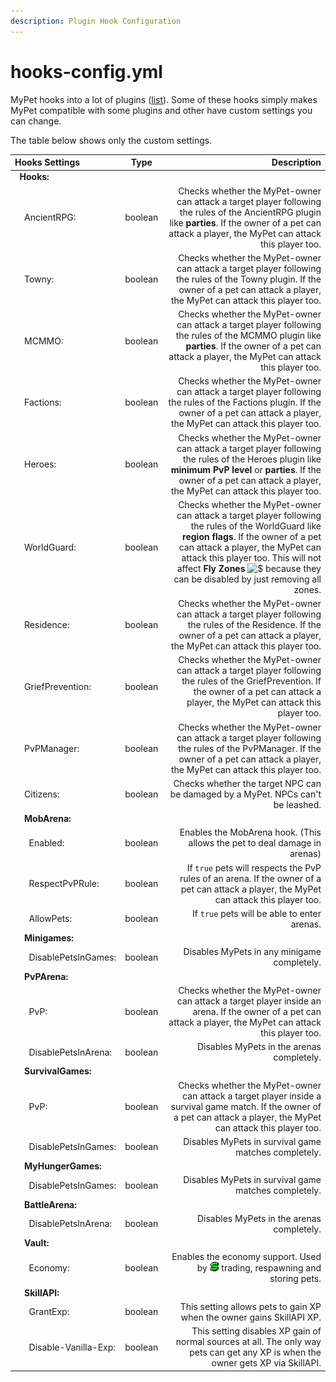 ```yaml
---
description: Plugin Hook Configuration
---
```


# hooks-config.yml

MyPet hooks into a lot of plugins \([list](../../hooks/)\). Some of these hooks simply makes MyPet compatible with some plugins and other have custom settings you can change.

The table below shows only the custom settings.

| **Hooks Settings** | Type | Description |
| :--- | :---: | ---: |
|   **Hooks:** |  |  |
|     AncientRPG: | boolean | Checks whether the MyPet-owner can attack a target player following the rules of the AncientRPG plugin like **parties**. If the owner of a pet can attack a player, the MyPet can attack this player too. |
|     Towny: | boolean | Checks whether the MyPet-owner can attack a target player following the rules of the Towny plugin. If the owner of a pet can attack a player, the MyPet can attack this player too. |
|     MCMMO: | boolean | Checks whether the MyPet-owner can attack a target player following the rules of the MCMMO plugin like **parties**. If the owner of a pet can attack a player, the MyPet can attack this player too. |
|     Factions: | boolean | Checks whether the MyPet-owner can attack a target player following the rules of the Factions plugin. If the owner of a pet can attack a player, the MyPet can attack this player too. |
|     Heroes: | boolean | Checks whether the MyPet-owner can attack a target player following the rules of the Heroes plugin like **minimum PvP level** or **parties**. If the owner of a pet can attack a player, the MyPet can attack this player too. |
|     WorldGuard: | boolean | Checks whether the MyPet-owner can attack a target player following the rules of the WorldGuard like **region flags**. If the owner of a pet can attack a player, the MyPet can attack this player too. This will not affect **Fly Zones** ![$](https://github.com/xXKeyleXx/MyPet-Wiki/tree/07680434e1278c970819d5e9518888598106688b/wiki/images/premium.gif) because they can be disabled by just removing all zones. |
|     Residence: | boolean | Checks whether the MyPet-owner can attack a target player following the rules of the Residence. If the owner of a pet can attack a player, the MyPet can attack this player too. |
|     GriefPrevention: | boolean | Checks whether the MyPet-owner can attack a target player following the rules of the GriefPrevention. If the owner of a pet can attack a player, the MyPet can attack this player too. |
|     PvPManager: | boolean | Checks whether the MyPet-owner can attack a target player following the rules of the PvPManager. If the owner of a pet can attack a player, the MyPet can attack this player too. |
|     Citizens: | boolean | Checks whether the target NPC can be damaged by a MyPet. NPCs can't be leashed. |
|     **MobArena:** |  |  |
|       Enabled: | boolean | Enables the MobArena hook. \(This allows the pet to deal damage in arenas\) |
|       RespectPvPRule: | boolean | If `true` pets will respects the PvP rules of an arena. If the owner of a pet can attack a player, the MyPet can attack this player too. |
|       AllowPets: | boolean | If `true` pets will be able to enter arenas. |
|     **Minigames:** |  |  |
|       DisablePetsInGames: | boolean | Disables MyPets in any minigame completely. |
|     **PvPArena:** |  |  |
|       PvP: | boolean | Checks whether the MyPet-owner can attack a target player inside an arena. If the owner of a pet can attack a player, the MyPet can attack this player too. |
|       DisablePetsInArena: | boolean | Disables MyPets in the arenas completely. |
|     **SurvivalGames:** |  |  |
|       PvP: | boolean | Checks whether the MyPet-owner can attack a target player inside a survival game match. If the owner of a pet can attack a player, the MyPet can attack this player too. |
|       DisablePetsInGames: | boolean | Disables MyPets in survival game matches completely. |
|     **MyHungerGames:** |  |  |
|       DisablePetsInGames: | boolean | Disables MyPets in survival game matches completely. |
|     **BattleArena:** |  |  |
|       DisablePetsInArena: | boolean | Disables MyPets in the arenas completely. |
|     **Vault:** |  |  |
|       Economy: | boolean | Enables the economy support. Used by ![$](../../.gitbook/assets/premium.gif) trading, respawning and storing pets. |
|     **SkillAPI:** |  |  |
|       GrantExp: | boolean | This setting allows pets to gain XP when the owner gains SkillAPI XP. |
|       Disable-Vanilla-Exp: | boolean | This setting disables XP gain of normal sources at all. The only way pets can get any XP is when the owner gets XP via SkillAPI. |

  


